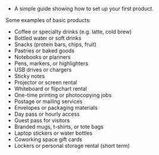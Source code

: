 - A simple guide showing how to set up your first product.

Some examples of basic products:

- Coffee or specialty drinks (e.g. latte, cold brew)
- Bottled water or soft drinks
- Snacks (protein bars, chips, fruit)
- Pastries or baked goods
- Notebooks or planners
- Pens, markers, or highlighters
- USB drives or chargers
- Sticky notes
- Projector or screen rental
- Whiteboard or flipchart rental
- One-time printing or photocopying jobs
- Postage or mailing services
- Envelopes or packaging materials
- Day pass or hourly access
- Guest pass for visitors
- Branded mugs, t-shirts, or tote bags
- Laptop stickers or water bottles
- Coworking space gift cards
- Lockers or personal storage rental (short term)
